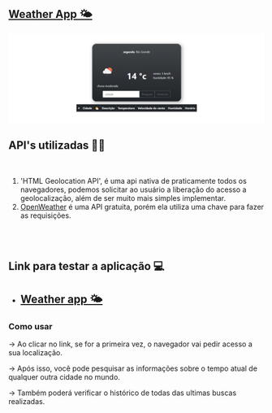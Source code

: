 
## [Weather App 🌤️](https://weather-rs.herokuapp.com/)

![banner_image](./icons/banner.png)

## API's utilizadas 👨‍💻
<br>

1. 'HTML Geolocation API', é uma api nativa de praticamente todos os navegadores, podemos solicitar ao usuário a liberação do acesso a geolocalização, além de  ser muito mais simples implementar.
2. [OpenWeather](https://openweathermap.org/) é uma API gratuita, porém ela utiliza uma chave para fazer as requisições.
<br>
<br>

## Link para testar a aplicação 💻

- ## [Weather app 🌤️](https://weather-rs.herokuapp.com/)

### Como usar

-> Ao clicar no link, se for a primeira vez, o navegador vai pedir acesso a sua localização.

-> Após isso, você pode pesquisar as informações sobre o tempo atual de qualquer outra cidade no mundo.

-> Também poderá verificar o histórico de todas das ultimas buscas realizadas.
